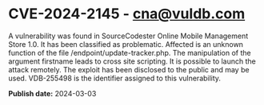 # CVE-2024-2145 - cna@vuldb.com

A vulnerability was found in SourceCodester Online Mobile Management Store 1.0. It has been classified as problematic. Affected is an unknown function of the file /endpoint/update-tracker.php. The manipulation of the argument firstname leads to cross site scripting. It is possible to launch the attack remotely. The exploit has been disclosed to the public and may be used. VDB-255498 is the identifier assigned to this vulnerability.

**Publish date:** 2024-03-03
